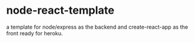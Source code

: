# node-react-template
a template for node/express as the backend and create-react-app as the front ready for heroku.
